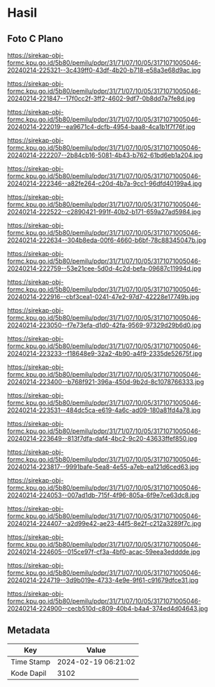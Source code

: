 # Hasil

## Foto C Plano

https://sirekap-obj-formc.kpu.go.id/5b80/pemilu/pdpr/31/71/07/10/05/3171071005046-20240214-225321--3c439ff0-43df-4b20-b718-e58a3e68d9ac.jpg

https://sirekap-obj-formc.kpu.go.id/5b80/pemilu/pdpr/31/71/07/10/05/3171071005046-20240214-221847--17f0cc2f-3ff2-4602-9df7-0b8dd7a7fe8d.jpg

https://sirekap-obj-formc.kpu.go.id/5b80/pemilu/pdpr/31/71/07/10/05/3171071005046-20240214-222019--ea9671c4-dcfb-4954-baa8-4ca1b1f7f76f.jpg

https://sirekap-obj-formc.kpu.go.id/5b80/pemilu/pdpr/31/71/07/10/05/3171071005046-20240214-222207--2b84cb16-5081-4b43-b762-61bd6eb1a204.jpg

https://sirekap-obj-formc.kpu.go.id/5b80/pemilu/pdpr/31/71/07/10/05/3171071005046-20240214-222346--a82fe264-c20d-4b7a-9cc1-96dfd40199a4.jpg

https://sirekap-obj-formc.kpu.go.id/5b80/pemilu/pdpr/31/71/07/10/05/3171071005046-20240214-222522--c2890421-991f-40b2-b171-659a27ad5984.jpg

https://sirekap-obj-formc.kpu.go.id/5b80/pemilu/pdpr/31/71/07/10/05/3171071005046-20240214-222634--304b8eda-00f6-4660-b6bf-78c88345047b.jpg

https://sirekap-obj-formc.kpu.go.id/5b80/pemilu/pdpr/31/71/07/10/05/3171071005046-20240214-222759--53e21cee-5d0d-4c2d-befa-09687c11994d.jpg

https://sirekap-obj-formc.kpu.go.id/5b80/pemilu/pdpr/31/71/07/10/05/3171071005046-20240214-222916--cbf3cea1-0241-47e2-97d7-42228e17749b.jpg

https://sirekap-obj-formc.kpu.go.id/5b80/pemilu/pdpr/31/71/07/10/05/3171071005046-20240214-223050--f7e73efa-d1d0-42fa-9569-97329d29b6d0.jpg

https://sirekap-obj-formc.kpu.go.id/5b80/pemilu/pdpr/31/71/07/10/05/3171071005046-20240214-223233--f18648e9-32a2-4b90-a4f9-2335de52675f.jpg

https://sirekap-obj-formc.kpu.go.id/5b80/pemilu/pdpr/31/71/07/10/05/3171071005046-20240214-223400--b768f921-396a-450d-9b2d-8c1078766333.jpg

https://sirekap-obj-formc.kpu.go.id/5b80/pemilu/pdpr/31/71/07/10/05/3171071005046-20240214-223531--484dc5ca-e619-4a6c-ad09-180a81fd4a78.jpg

https://sirekap-obj-formc.kpu.go.id/5b80/pemilu/pdpr/31/71/07/10/05/3171071005046-20240214-223649--813f7dfa-daf4-4bc2-9c20-43633ffef850.jpg

https://sirekap-obj-formc.kpu.go.id/5b80/pemilu/pdpr/31/71/07/10/05/3171071005046-20240214-223817--9991bafe-5ea8-4e55-a7eb-ea121d6ced63.jpg

https://sirekap-obj-formc.kpu.go.id/5b80/pemilu/pdpr/31/71/07/10/05/3171071005046-20240214-224053--007ad1db-715f-4f96-805a-6f9e7ce63dc8.jpg

https://sirekap-obj-formc.kpu.go.id/5b80/pemilu/pdpr/31/71/07/10/05/3171071005046-20240214-224407--a2d99e42-ae23-44f5-8e2f-c212a3289f7c.jpg

https://sirekap-obj-formc.kpu.go.id/5b80/pemilu/pdpr/31/71/07/10/05/3171071005046-20240214-224605--015ce97f-cf3a-4bf0-acac-59eea3edddde.jpg

https://sirekap-obj-formc.kpu.go.id/5b80/pemilu/pdpr/31/71/07/10/05/3171071005046-20240214-224719--3d9b019e-4733-4e9e-9f61-c91679dfce31.jpg

https://sirekap-obj-formc.kpu.go.id/5b80/pemilu/pdpr/31/71/07/10/05/3171071005046-20240214-224900--cecb510d-c809-40b4-b4a4-374ed4d04643.jpg


## Metadata

| Key        | Value               |
| ---------- | ------------------- |
| Time Stamp | 2024-02-19 06:21:02 |
| Kode Dapil | 3102                |



